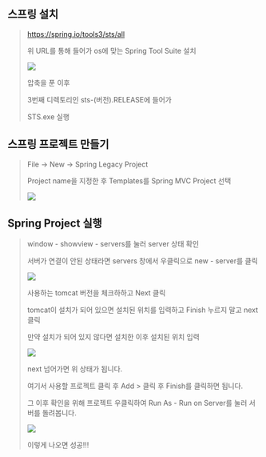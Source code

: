 ## 스프링 설치

><https://spring.io/tools3/sts/all>
>
>위 URL를 통해 들어가 os에 맞는 Spring Tool Suite 설치
>
><img src="C:/Users/ado94/Desktop/image/sts.png">
>
>
>
>압축을 푼 이후 
>
>3번째 디렉토리인 sts-(버전).RELEASE에 들어가
>
> STS.exe 실행



## 스프링 프로젝트 만들기

>File -> New -> Spring Legacy Project
>
>Project name을 지정한 후 Templates를 Spring MVC Project 선택
>
><img src="C:/Users/ado94/Desktop/image/new_spring_project.png">



## Spring Project 실행

>window - showview - servers를 눌러 server 상태 확인
>
>서버가 연결이 안된 상태라면 servers 창에서 우클릭으로 new - server를 클릭
>
><img src="C:/Users/ado94/Desktop/image/server.png">
>
>사용하는 tomcat 버전을 체크하하고 Next 클릭
>
>tomcat이 설치가 되어 있으면 설치된 위치를 입력하고 Finish 누르지 말고 next 클릭
>
>만약 설치가 되어 있지 않다면 설치한 이후 설치된 위치 입력
>
><img src="C:/Users/ado94/Desktop/image/add.png">
>
>next 넘어가면 위 상태가 됩니다.
>
>여기서 사용할 프로젝트 클릭 후 Add > 클릭 후 Finish를 클릭하면 됩니다. 
>
>
>
>그 이후 확인을 위해 프로젝트 우클릭하여 Run As - Run on Server를 눌러 서버를 돌려봅니다.
>
><img src="C:\Users\ado94\Desktop\image\helloworld.png">
>
>이렇게 나오면 성공!!!

